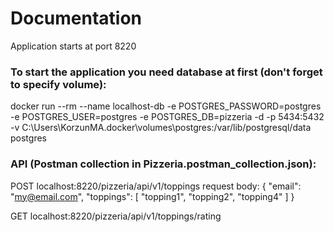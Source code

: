 
# Documentation

Application starts at port 8220

### To start the application you need database at first (don't forget to specify volume):

docker run --rm --name localhost-db -e POSTGRES_PASSWORD=postgres -e POSTGRES_USER=postgres -e POSTGRES_DB=pizzeria -d -p 5434:5432 -v C:\Users\KorzunMA\.docker\volumes\postgres:/var/lib/postgresql/data postgres

### API (Postman collection in Pizzeria.postman_collection.json):

POST localhost:8220/pizzeria/api/v1/toppings
request body:
{
"email": "my@email.com",
"toppings": [
"topping1",
"topping2",
"topping4"
]
}

GET localhost:8220/pizzeria/api/v1/toppings/rating
